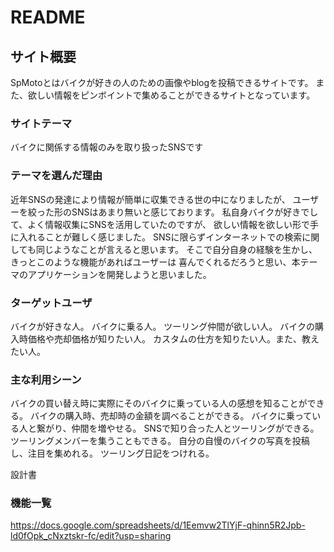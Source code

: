 # README

## <SpMoto>

## サイト概要
SpMotoとはバイクが好きの人のための画像やblogを投稿できるサイトです。
また、欲しい情報をピンボイントで集めることができるサイトとなっています。
### サイトテーマ
バイクに関係する情報のみを取り扱ったSNSです

### テーマを選んだ理由
近年SNSの発達により情報が簡単に収集できる世の中になりましたが、
ユーザーを絞った形のSNSはあまり無いと感じております。
私自身バイクが好きでして、よく情報収集にSNSを活用していたのですが、
欲しい情報を欲しい形で手に入れることが難しく感じました。
SNSに限らずインターネットでの検索に関しても同じようなことが言えると思います。
そこで自分自身の経験を生かし、きっとこのような機能があればユーザーは
喜んでくれるだろうと思い、本テーマのアプリケーションを開発しようと思いました。


### ターゲットユーザ
バイクが好きな人。
バイクに乗る人。
ツーリング仲間が欲しい人。
バイクの購入時価格や売却価格が知りたい人。
カスタムの仕方を知りたい人。また、教えたい人。




### 主な利用シーン
バイクの買い替え時に実際にそのバイクに乗っている人の感想を知ることができる。
バイクの購入時、売却時の金額を調べることができる。
バイクに乗っている人と繋がり、仲間を増やせる。
SNSで知り合った人とツーリングができる。ツーリングメンバーを集うこともできる。
自分の自慢のバイクの写真を投稿し、注目を集めれる。
ツーリング日記をつけれる。



設計書

### 機能一覧
https://docs.google.com/spreadsheets/d/1Eemvw2TlYjF-qhinn5R2Jpb-ld0fOpk_cNxztskr-fc/edit?usp=sharing